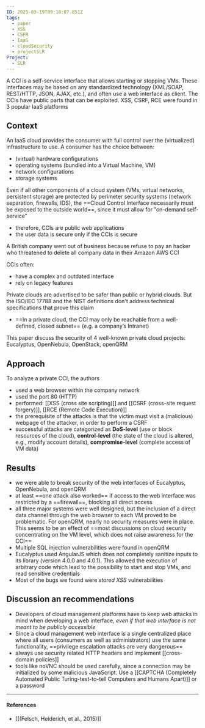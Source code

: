 ```yaml
---
ID: 2025-03-19T09:18:07.851Z
tags:
  - paper
  - XSS
  - CSFR
  - IaaS
  - cloudSecurity
  - projectSLR
Project:
  - SLR
---
```

A CCI is a self-service interface that allows starting or stopping VMs. These interfaces may be based on any standardized technology (XML/SOAP, REST/HTTP, JSON, AJAX, etc.), and often use a web interface as client. The CCIs have public parts that can be exploited. XSS, CSRF, RCE were found in 3 popular IaaS platforms

## Context

An IaaS cloud provides the consumer with full control over the (virtualized) infrastructure to use. A consumer has the choice between:
- (virtual) hardware configurations
- operating systems (bundled into a Virtual Machine, VM)
- network configurations
- storage systems

Even if all other components of a cloud system (VMs, virtual networks, persistent storage) are protected by perimeter security systems (network separation, firewalls, IDS), the ==Cloud Control Interface necessarily must be exposed to the outside world==, since it must allow for “on-demand self-service”
- therefore, CCIs are public web applications
- the user data is secure only if the CCIs is secure

A British company went out of business because refuse to pay an hacker who threatened to delete all company data in their Amazon AWS CCI

CCIs often:
- have a complex and outdated interface
- rely on legacy features

Private clouds are advertised to be safer than public or hybrid clouds. But the ISO/IEC 17788 and the NIST definitions don't address technical specifications that prove this claim
- ==In a private cloud, the CCI may only be reachable from a well-defined, closed subnet== (e.g. a company’s Intranet)

This paper discuss the security of 4 well-known private cloud projects: Eucalyptus, OpenNebula, OpenStack, openQRM

## Approach

To analyze a private CCI, the authors
- used a web browser within the company network
- used the port 80 (HTTP)
- performed: [[XSS (cross site scripting)]] and [[CSRF (cross-site request forgery)]], [[RCE (Remote Code Execution)]]
- the prerequisite of the attacks is that the victim must visit a (malicious) webpage of the attacker, in order to perform a CSRF
- successful attacks are categorized as **DoS-level** (use or block resources of the cloud), **control-level** (the state of the cloud is altered, e.g., modify account details), **compromise-level** (complete access of VM data)
## Results

- we were able to break security of the web interfaces of Eucalyptus, OpenNebula, and openQRM
- at least ==one attack also worked== if access to the web interface was restricted by a ==firewall==, blocking all direct access
- all three major systems were well designed, but the inclusion of a direct data channel through the web browser to each VM proved to be problematic. For openQRM, nearly no security measures were in place. This seems to be an effect of ==most discussions on cloud security concentrating on the VM level, which does not raise awareness for the CCI==
- Multiple SQL injection vulnerabilities were found in openQRM
- Eucalyptus used AngularJS which does not completely sanitize inputs to its library (version 4.0.0 and 4.0.1). This allowed the execution of arbitrary code which lead to the possibility to start and stop VMs, and read sensitive credentials
- Most of the bugs we found were *stored XSS* vulnerabilities

## Discussion an recommendations

- Developers of cloud management platforms have to keep web attacks in mind when developing a web interface, *even if that web interface is not meant to be publicly accessible*
- Since a cloud management web interface is a single centralized place where all users (consumers as well as administrators) use the same functionality, ==privilege escalation attacks are very dangerous==
- always use security related HTTP headers and implement [[cross-domain policies]]
- tools like noVNC should be used carefully, since a connection may be initialized by some malicious JavaScript. Use a [[CAPTCHA (Completely Automated Public Turing-test-to-tell Computers and Humans Apart)]] or a password

---
#### References
- [[(Felsch, Heiderich, et al., 2015)]]
